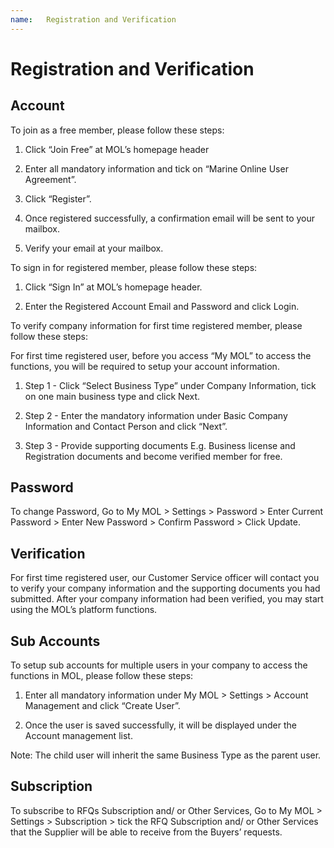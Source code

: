 ```yaml
---
name:	Registration and Verification
---
```


# Registration and Verification


##  Account

To join as a free member, please follow these steps:

1.	Click “Join Free” at MOL’s homepage header

2.	Enter all mandatory information and tick on “Marine Online User Agreement”.

3.	Click “Register”.

4.	Once registered successfully, a confirmation email will be sent to your mailbox. 

5.	Verify your email at your mailbox. 

To sign in for registered member, please follow these steps:

1.	Click “Sign In” at MOL’s homepage header.

2.	Enter the Registered Account Email and Password and click Login.

To verify company information for first time registered member, please follow these steps:

For first time registered user, before you access “My MOL” to access the functions, you will be required to setup your account information. 

1.	Step 1 - Click “Select Business Type” under Company Information, tick on one main business type and click Next.

2.	Step 2 - Enter the mandatory information under Basic Company Information and Contact Person and click “Next”.

3.	Step 3 - Provide supporting documents E.g. Business license and Registration documents and become verified member for free.

##  Password

To change Password, Go to My MOL > Settings > Password > Enter Current Password > Enter New Password > Confirm Password > Click Update.

##  Verification

For first time registered user, our Customer Service officer will contact you to verify your company information and the supporting documents you had submitted. After your company information had been verified, you may start using the MOL’s platform functions.

##  Sub Accounts

To setup sub accounts for multiple users in your company to access the functions in MOL, please follow these steps:

1.	Enter all mandatory information under My MOL > Settings > Account Management  and click “Create User”. 

2.	Once the user is saved successfully, it will be displayed under the Account management list.

Note: The child user will inherit the same Business Type as the parent user. 

##  Subscription

To subscribe to RFQs Subscription and/ or Other Services, Go to My MOL > Settings > Subscription > tick the RFQ Subscription and/ or Other Services that the Supplier will be able to receive from the Buyers’ requests.





